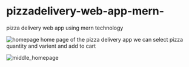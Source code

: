 # pizzadelivery-web-app-mern-
pizza delivery web app using mern technology

![homepage](https://user-images.githubusercontent.com/61103916/160648314-3306d90b-430f-40c3-a6c7-c44e795dbb0d.jpg)
home page of the pizza delivery app we can select pizza quantity and varient and add to cart 

![middle_homepage](https://user-images.githubusercontent.com/61103916/160649381-ef65eff3-b0f7-4292-9610-34d2dfc62df7.jpg)
